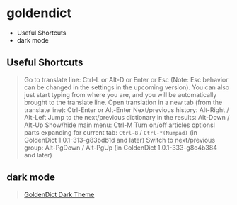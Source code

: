 # goldendict

<!-- MarkdownTOC -->

- Useful Shortcuts
- dark mode

<!-- /MarkdownTOC -->

## Useful Shortcuts
> Go to translate line: Ctrl-L or Alt-D or Enter or Esc (Note: Esc behavior can be changed in the settings in the upcoming version). You can also just start typing from where you are, and you will be automatically brought to the translate line.
> Open translation in a new tab (from the translate line): Ctrl-Enter or Alt-Enter
> Next/previous history: Alt-Right / Alt-Left
> Jump to the next/previous dictionary in the results: Alt-Down / Alt-Up
> Show/hide main menu: Ctrl-M
> Turn on/off articles optionsl parts expanding for current tab: `Ctrl-8` / `Ctrl-*(Numpad)` (in GoldenDict 1.0.1-313-g83bdb1d and later)
> Switch to next/previous group: Alt-PgDown / Alt-PgUp (in GoldenDict 1.0.1-333-g8e4b384 and later)

## dark mode
> [GoldenDict Dark Theme](https://github.com/goldendict/goldendict/wiki/GoldenDict-Dark-Theme)
